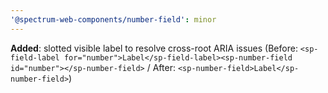 ```yaml
---
'@spectrum-web-components/number-field': minor
---
```


**Added**: slotted visible label to resolve cross-root ARIA issues (Before: `<sp-field-label for="number">Label</sp-field-label><sp-number-field id="number"></sp-number-field>` / After: `<sp-number-field>Label</sp-number-field>`)
